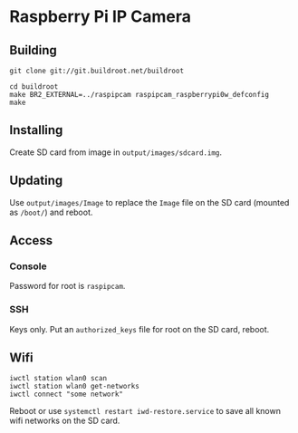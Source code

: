 # Raspberry Pi IP Camera

## Building

```
git clone git://git.buildroot.net/buildroot

cd buildroot
make BR2_EXTERNAL=../raspipcam raspipcam_raspberrypi0w_defconfig
make
```

## Installing

Create SD card from image in `output/images/sdcard.img`.

## Updating

Use `output/images/Image` to replace the `Image` file on the SD card (mounted as `/boot/`) and reboot.

## Access

### Console

Password for root is `raspipcam`.

### SSH

Keys only. Put an `authorized_keys` file for root on the SD card, reboot.

## Wifi

```
iwctl station wlan0 scan
iwctl station wlan0 get-networks
iwctl connect "some network"
```

Reboot or use `systemctl restart iwd-restore.service` to save all known wifi networks on the SD card.

